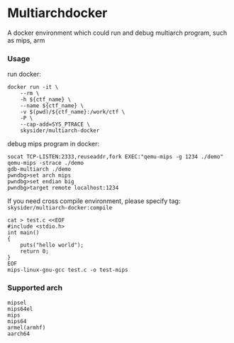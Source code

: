 Multiarchdocker
=========
A docker environment which could run and debug multiarch program, such as mips, arm

### Usage

run docker:

```shell
docker run -it \
	--rm \
	-h ${ctf_name} \
	--name ${ctf_name} \
	-v $(pwd)/${ctf_name}:/work/ctf \
	-P \
	--cap-add=SYS_PTRACE \
	skysider/multiarch-docker
```

debug mips program in docker:

```shell
socat TCP-LISTEN:2333,reuseaddr,fork EXEC:"qemu-mips -g 1234 ./demo"
qemu-mips -strace ./demo
gdb-multiarch ./demo
pwndbg>set arch mips
pwndbg>set endian big
pwndbg>target remote localhost:1234
```

If you need cross compile environment, please specify tag: `skysider/multiarch-docker:compile`

```shell
cat > test.c <<EOF
#include <stdio.h>
int main()
{
	puts("hello world");
    return 0;
}
EOF
mips-linux-gnu-gcc test.c -o test-mips
```

### Supported arch

```
mipsel
mips64el
mips
mips64
armel(armhf)
aarch64
```

